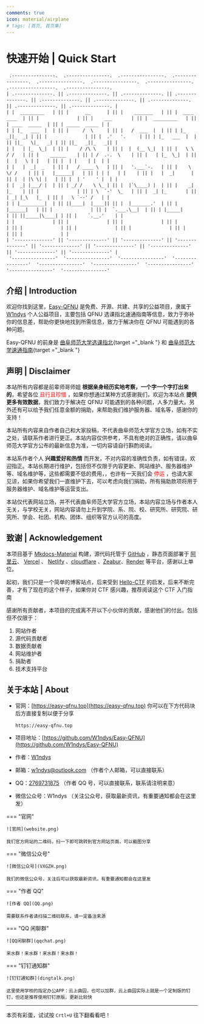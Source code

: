 ```yaml
---
comments: true
icon: material/airplane
# tags: [首页, 首页集]
---
```


<!--

.... . .-.. .-.. ---  -.. ..- -.-. -.- --..--  .-- . .-.. -.-. --- -- .  - ---  ...- .. . .--  -- -.--  ... --- ..- .-. -.-. .  -.-. --- -.. .

你好鸭，欢迎来查看我的源代码

Hello, welcome to my website.

w1ndys@outlook.com

🅆🄸🄽🄳🅈🅂🅆🄸🄽🄳🅈🅂🅆🄸🄽🄳🅈🅂🅆🄸🄽🄳🅈🅂🅆🄸🄽🄳🅈🅂🅆🄸🄽🄳🅈🅂🅆🄸🄽🄳🅈🅂🅆🄸🄽🄳🅈🅂🅆🄸🄽🄳🅈🅂🅆🄸🄽🄳🅈🅂

_           _                       _  _           _  _                                                       _                                        _                                                                                  _  _                                                                                                    _                                                                     _                                                                                                                                                                                                                                                                                            _
(_)         (_)                     (_)(_)         (_)(_)                                                     (_)                                      (_)                                                                                (_)(_)                                                                                                  (_)                                                                   (_)                                                                                                                                                                                                                                                                                          (_)
(_)         (_)     _  _  _  _         (_)            (_)             _  _  _                         _  _  _ (_)    _         _         _  _  _       (_)     _                                      _             _     _  _  _  _         (_)            _  _  _           _  _  _         _  _   _  _       _  _  _  _                      _ (_) _  _          _  _  _                       _               _   _  _            _  _  _  _       _             _                    _  _   _  _      _               _                    _  _  _  _         _  _  _        _         _       _       _  _        _  _  _         _  _  _  _                        _  _  _           _  _  _          _  _  _ (_)     _  _  _  _
(_) _  _  _ (_)    (_)(_)(_)(_)_       (_)            (_)          _ (_)(_)(_) _                    _(_)(_)(_)(_)   (_)       (_)      _(_)(_)(_)      (_)   _(_)                                    (_)           (_)   (_)(_)(_)(_)_       (_)          _(_)(_)(_)       _ (_)(_)(_) _     (_)(_)_(_)(_)     (_)(_)(_)(_)_                   (_)(_)(_)(_)      _ (_)(_)(_) _                   (_)_           _(_) (_)(_)          (_)(_)(_)(_)_    (_)           (_)                  (_)(_)_(_)(_)    (_)_           _(_)                 _(_)(_)(_)(_)     _ (_)(_)(_) _    (_)       (_)     (_)_  _ (_)(_)     _(_)(_)(_)       (_)(_)(_)(_)_                    _(_)(_)(_)       _ (_)(_)(_) _     _(_)(_)(_)(_)    (_)(_)(_)(_)_
(_)(_)(_)(_)(_)   (_) _  _  _ (_)      (_)            (_)         (_)         (_)                  (_)        (_)   (_)       (_)     (_)              (_) _(_)                                      (_)     _     (_)  (_) _  _  _ (_)      (_)         (_)              (_)         (_)   (_)   (_)   (_)   (_) _  _  _ (_)                     (_)           (_)         (_)                    (_)_       _(_)      (_)         (_) _  _  _ (_)   (_)     _     (_)                 (_)   (_)   (_)     (_)_       _(_)                  (_)_  _  _  _     (_)         (_)   (_)       (_)       (_)(_)          (_)              (_) _  _  _ (_)                  (_)              (_)         (_)   (_)        (_)   (_) _  _  _ (_)
(_)         (_)   (_)(_)(_)(_)(_)      (_)            (_)         (_)         (_)                  (_)        (_)   (_)       (_)     (_)              (_)(_)_            _  _                       (_)_  _(_)_  _(_)  (_)(_)(_)(_)(_)      (_)         (_)              (_)         (_)   (_)   (_)   (_)   (_)(_)(_)(_)(_)                     (_)     _     (_)         (_)                      (_)_   _(_)        (_)         (_)(_)(_)(_)(_)   (_)_  _(_)_  _(_)                 (_)   (_)   (_)       (_)_   _(_)                      (_)(_)(_)(_)_   (_)         (_)   (_)       (_)       (_)             (_)              (_)(_)(_)(_)(_)                  (_)              (_)         (_)   (_)        (_)   (_)(_)(_)(_)(_)
(_)         (_)   (_)_  _  _  _      _ (_) _        _ (_) _       (_) _  _  _ (_)                  (_)_  _  _ (_)   (_)_  _  _(_)_    (_)_  _  _       (_)  (_)_         (_)(_)                        (_)(_) (_)(_)    (_)_  _  _  _      _ (_) _       (_)_  _  _       (_) _  _  _ (_)   (_)   (_)   (_)   (_)_  _  _  _                       (_)_  _(_)    (_) _  _  _ (_)                        (_)_(_)        _ (_) _       (_)_  _  _  _       (_)(_) (_)(_)                   (_)   (_)   (_)         (_)_(_)                         _  _  _  _(_)  (_) _  _  _ (_)   (_)_  _  _(_)_      (_)             (_)_  _  _       (_)_  _  _  _                    (_)_  _  _       (_) _  _  _ (_)   (_)_  _  _ (_)   (_)_  _  _  _
(_)         (_)     (_)(_)(_)(_)    (_)(_)(_)      (_)(_)(_)         (_)(_)(_)                       (_)(_)(_)(_)     (_)(_)(_) (_)     (_)(_)(_)      (_)    (_)        (_)(_)                          (_)   (_)        (_)(_)(_)(_)    (_)(_)(_)        (_)(_)(_)         (_)(_)(_)      (_)   (_)   (_)     (_)(_)(_)(_)                        (_)(_)         (_)(_)(_)                             (_)         (_)(_)(_)        (_)(_)(_)(_)        (_)   (_)                     (_)   (_)   (_)          _(_)                          (_)(_)(_)(_)       (_)(_)(_)        (_)(_)(_) (_)     (_)               (_)(_)(_)        (_)(_)(_)(_)                     (_)(_)(_)         (_)(_)(_)        (_)(_)(_)(_)     (_)(_)(_)(_)
                                                                                                                                                                           (_)                                                                                                                                                                                                                                                                                                                              _  _(_)
                                                                                                                                                                          (_)                                                                                                                                                                                                                                                                                                                              (_)(_)

 .----------------. 	 .----------------.  .----------------.  .----------------.  .----------------. 	 .----------------.  .----------------.  .----------------.
| .--------------. |	| .--------------. || .--------------. || .--------------. || .--------------. |	| .--------------. || .--------------. || .--------------. |
| |     ____ _    | |	| |   _ ____      | || |     ____     | || | ____   ____  | || |  ____ ____ _   | |	| |  _ ___  ___ _  | || |     _ ___     | || | ___ __  _____ | |
| |    |_   _|   | |	| |  |_   _|     | || |   .'    `.   | || ||_  _| |_  _| | || | |_   ___  |  | |	| | |_  _||_  _| | || |   .'    `.   | || ||_   _||_   _|| |
| |      | |     | |	| |    | |       | || |  /  .--.  \  | || |  \ \   / /   | || |   | |_  \_|  | |	| |   \ \  / /   | || |  /  .--.  \  | || |  | |    | |  | |
| |      | |     | |	| |    | |   _   | || |  | |    | |  | || |   \ \ / /    | || |   |  _|  _   | |	| |    \ \/ /    | || |  | |    | |  | || |  | '    ' |  | |
| |     _| |_    | |	| |   _| |__/ |  | || |  \  `--'  /  | || |    \ ' /     | || |  _| |___/ |  | |	| |    _|  |_    | || |  \  `--'  /  | || |   \ `--' /   | |
| |    |____ _|   | |	| |  |_ ____ ___|  | || |   `.____.'   | || |     \_/      | || | |_________|  | | 	| |   |______|   | || |   `.____.'   | || |    `.__.'    | |
| |              | |	| |              | || |              | || |              | || |              | |	| |              | || |              | || |              | |
| '--------------' |	| '--------------' || '--------------' || '--------------' || '--------------' |	| '--------------' || '--------------' || '--------------' |
 '----------------' 	 '----------------'  '----------------'  '----------------'  '----------------' 	 '----------------'  '----------------'  '----------------'

#
#  (  (         )            (
#  )\))(   ' ( /(            )\ )   (
# ((_)()\ )  )\())   (      (()/(   )\ )   (
# _(())\_)()((_)\    )\ )    ((_)) (()/(   )\
# \ \((_)/ / / (_)  _(_/(    _| |   )(_)) ((_)
#  \ \/\/ /  | |   | ' \)) / _` |  | || | (_-<
#   \_/\_/   |_|   |_||_|  \_ _,_|   \_, | /__/
#                                   |__/

 .----------------.  .----------------.  .-----------------.  .----------------.  .----------------.  .----------------.
| .--------------. || .--------------. || .--------------. || .--------------. || .--------------. || .--------------. |
| | ____ _  _ ____ | || |     ____ _    | || | _ ___  ___ __  | || |  __ ____ __    | || |  __ __  __ __  | || |    __ _____   | |
| ||_   _||_   _|| || |    |_   _|   | || ||_   \|_   _| | || | |_   ___ `.  | || | |_  _||_  _| | || |   /  ___  |  | |
| |  | | /\ | |  | || |      | |     | || |  |   \ | |   | || |   | |   `. \ | || |   \ \  / /   | || |  |  (__ \_|  | |
| |  | |/  \| |  | || |      | |     | || |  | |\ \| |   | || |   | |    | | | || |    \ \/ /    | || |   '.___`-.   | |
| |  |   /\   |  | || |     _| |_    | || | _| |_\   |_  | || |  _| |___.' / | || |    _|  |_    | || |  |`\____) |  | |
| |  |__/  \__|  | || |    |____ _|   | || ||_ ____|\____| | || | |____ ____.'  | || |   |____ __|   | || |  |__ _____.'  | |
| |              | || |              | || |              | || |              | || |              | || |              | |
| '--------------' || '--------------' || '--------------' || '--------------' || '--------------' || '--------------' |
 '----------------'  '----------------'  '----------------'  '----------------'  '----------------'  '----------------'

    :::       :::       :::::::::::       ::::    :::       :::::::::    :::   :::       ::::::::
   :+:       :+:           :+:           :+:+:   :+:       :+:    :+:   :+:   :+:      :+:    :+:
  +:+       +:+           +:+           :+:+:+  +:+       +:+    +:+    +:+ +:+       +:+
 +#+  +:+  +#+           +#+           +#+ +:+ +#+       +#+    +:+     +#++:        +#++:++#++
+#+ +#+#+ +#+           +#+           +#+  +#+#+#       +#+    +#+      +#+                +#+
#+#+# #+#+#            #+#           #+#   #+#+#       #+#    #+#      #+#         #+#    #+#
###   ### ########

           .---.     ,---,
          /. ./|  ,`--.' |                  ,---,
      .--'.  ' ; /    /  :      ,---,     ,---.'|
     /__./ \ : |:    |.' '  ,-+-. /  |    |   | :           .--.--.
 .--'.  '   \' .`----':  | ,--.'|'   |    |   | |     .--, /  /    '
/___/ \ |    ' '   '   ' ;|   |  ,"' |  ,--.__| |   /_ ./||  :  /`./
;   \  \;      :   |   | ||   | /  | | /   ,'   |, ' , ' :|  :  ;_
 \   ;  `      |   '   : ;|   | |  | |.   '  /  /___/ \: | \  \    `.
  .   \    .\  ;   |   | '|   | |  |/ '   ; |:  |.  \  ' |  `----.   \
   \   \   ' \ |   '   : ||   | |--'  |   | '/  ' \  ;   : /  /`--'  /
    :   '  |--"    ;   |.'|   |/      |   :    :|  \  \  ;'--'.     /
     \   \ ;       '---'  '---'        \   \  /     :  \  \ `--'---'
      '---"                             `----'       \  ' ;
                                                      `--`   -->

<!-- -------------------------------------------------------------------------------------------------------------------- -->

<!--

%E4%BB%B0%E6%9C%9B%E9%AB%98%E5%B1%B1%E7%9A%84%E4%BA%BA%0A%0A%E4%BB%A5%E4%B8%BA%E5%B1%B1%E5%B7%85%E6%98%AF%E5%B7%8D%E5%B3%A8%E5%B7%85%E5%B3%B0%0A%0A%E5%B3%BB%E5%B3%AD%E3%80%81%E6%8C%BA%E6%8B%94%EF%BC%8C%E6%97%A0%E5%8F%AF%E6%8C%91%E5%89%94%0A%0A%E6%94%80%E7%99%BB%E9%AB%98%E5%B3%B0%E7%9A%84%E4%BA%BA%E6%96%B9%E7%9F%A5%0A%0A%E9%82%A3%E9%87%8C%E6%9C%89%E8%8D%86%E6%A3%98%E3%80%81%E9%99%A9%E6%BB%A9%0A%0A%E8%BF%9C%E4%B8%8D%E6%AD%A2%E7%9C%BC%E5%89%8D%E9%A3%8E%E5%85%89%E4%BF%8F%E4%B8%BD

仰望高山的人

以为山巅是巍峨巅峰

峻峭、挺拔，无可挑剔

攀登高峰的人方知

那里有荆棘、险滩

远不止眼前风光俏丽

-->

<!-- 欲戴皇冠，必承其重。

愿你所有美好，都如约而至。 -->

<!-- 都看到这里了，不考虑考虑加入我们的 contributors 列表吗？

都看到这里了，不考虑考虑加入我们的 contributors 列表吗？

都看到这里了，不考虑考虑加入我们的 contributors 列表吗？

都看到这里了，不考虑考虑加入我们的 contributors 列表吗？

都看到这里了，不考虑考虑加入我们的 contributors 列表吗？

都看到这里了，不考虑考虑加入我们的 contributors 列表吗？

都看到这里了，不考虑考虑加入我们的 contributors 列表吗？

都看到这里了，不考虑考虑加入我们的 contributors 列表吗？

都看到这里了，不考虑考虑加入我们的 contributors 列表吗？

都看到这里了，不考虑考虑加入我们的 contributors 列表吗？

都看到这里了，不考虑考虑加入我们的 contributors 列表吗？

都看到这里了，不考虑考虑加入我们的 contributors 列表吗？ -->

<!-- -------------------------------------------------------------------------------------------------------------------- -->

# 快速开始 | Quick Start

```title="Easy-QFNU"
 .----------------.  .----------------.  .----------------.  .----------------.  .----------------.  .----------------.  .----------------.  .-----------------.  .----------------.
| .--------------. || .--------------. || .--------------. || .--------------. || .--------------. || .--------------. || .--------------. || .--------------. || .--------------. |
| |  _________   | || |      __      | || |    _______   | || |  ____  ____  | || |              | || |    ___       | || |  _________   | || | ____  _____  | || | _____  _____ | |
| | |_   ___  |  | || |     /  \     | || |   /  ___  |  | || | |_  _||_  _| | || |              | || |  .'   '.     | || | |_   ___  |  | || ||_   \|_   _| | || ||_   _||_   _|| |
| |   | |_  \_|  | || |    / /\ \    | || |  |  (__ \_|  | || |   \ \  / /   | || |    ______    | || | /  .-.  \    | || |   | |_  \_|  | || |  |   \ | |   | || |  | |    | |  | |
| |   |  _|  _   | || |   / ____ \   | || |   '.___`-.   | || |    \ \/ /    | || |   |______|   | || | | |   | |    | || |   |  _|      | || |  | |\ \| |   | || |  | '    ' |  | |
| |  _| |___/ |  | || | _/ /    \ \_ | || |  |`\____) |  | || |    _|  |_    | || |              | || | \  `-'  \_   | || |  _| |_       | || | _| |_\   |_  | || |   \ `--' /   | |
| | |_________|  | || ||____|  |____|| || |  |_______.'  | || |   |______|   | || |              | || |  `.___.\__|  | || | |_____|      | || ||_____|\____| | || |    `.__.'    | |
| |              | || |              | || |              | || |              | || |              | || |              | || |              | || |              | || |              | |
| '--------------' || '--------------' || '--------------' || '--------------' || '--------------' || '--------------' || '--------------' || '--------------' || '--------------' |
 '----------------'  '----------------'  '----------------'  '----------------'  '----------------'  '----------------'  '----------------'  '----------------'  '----------------'
```

## 介绍 | Introduction

欢迎你找到这里，[Easy-QFNU](https://Easy-QFNU.top) 是免费、开源、共建、共享的公益项目，隶属于 [W1ndys](https://github.com/W1ndys) 个人公益项目，主要包括 QFNU 选课指北速通指南等信息，致力于弥补你的信息差，帮助你更快地找到所需信息，致力于解决你在 QFNU 可能遇到的各种问题。

Easy-QFNU 的前身是 [曲阜师范大学选课指北](https://blog.w1ndys.top/posts/216d9006#/){target ="\_blank "} 和 [曲阜师范大学速通指南](https://blog.w1ndys.top/posts/216d9006#/){target ="\_blank "}

## 声明 | Disclaimer

本站所有内容都是前辈师哥师姐 **根据亲身经历实地考察，一个字一个字打出来的**，希望各位 <font color="red"> 且行且珍惜 </font>，如果你想通过某种方式感谢我们，欢迎为本站点 **提供更多有效数据**，我们致力于解决在 QFNU 可能遇到的各种问题，人多力量大。另外还有可以给予我们任意金额的捐助，来帮助我们维护服务器、域名等，感谢你的支持！

本站所有内容来自作者自己和大家投稿，不代表曲阜师范大学官方立场，如有不实之处，请联系作者进行更正。本站内容仅供参考，不具有绝对的正确性，请以曲阜师范大学官方公布的最新信息为准，一切内容请自行斟酌阅读。

本站系作者个人 **兴趣爱好和热情** 而开发，不对内容的准确性负责，如有错误，欢迎指正。本站长期进行维护，包括但不仅限于内容更新、网站维护、服务器维护等、域名维护等，这些都需要不低的费用，，也许有一天我们会 <font color="red"> 停运 </font>，也请大家见谅，如果你希望我们一直维护下去，可以考虑向我们捐助，所有捐助款项将用于服务器维护、域名维护等运营支出。

本站仅代表网站立场，并不代表曲阜师范大学官方立场，本站内容立场与作者本人无关，与学校无关，网站内容请勿上升到学院、系、院、校、研究所、研究院、研究所、学会、社团、机构、团体、组织等官方认可的高度。

## 致谢 | Acknowledgement

本项目基于 [Mkdocs-Material](https://squidfunk.github.io/mkdocs-material/) 构建，源代码托管于 [GitHub](https://github.com/W1ndys/Easy-QFNU) ，静态页面部署于 [阿里云](https://www.aliyun.com/)、 [Vercel](https://vercel.com/) 、 [Netlify](https://www.netlify.com/) 、[cloudflare](https://www.cloudflare.com/) 、[Zeabur](https://zeabur.com/)、[Render](https://render.com/) 等平台，感谢以上单位。

起初，我们只是一个简单的博客站点，后来受到 [Hello-CTF](https://hello-ctf.com/) 的启发，后来不断完善，才有了现在的这个样子，如果你对 CTF 感兴趣，推荐阅读这个 CTF 入门指南

感谢所有贡献者，本项目的完成离不开以下小伙伴的贡献，感谢他们的付出。包括但不仅限于：

1. 网站作者
2. 源代码贡献者
3. 数据贡献者
4. 网站维护者
5. 捐助者
6. 技术支持平台

## 关于本站 | About

- 官网：[https://easy-qfnu.top](https://easy-qfnu.top) 你可以在下方代码块后方直接复制以便于分享

  ```title="官网"
  https://easy-qfnu.top
  ```

- 项目地址：[https://github.com/W1ndys/Easy-QFNU](https://github.com/W1ndys/Easy-QFNU)

- 作者：[W1ndys](https://github.com/W1ndys)

- 邮箱：[w1ndys@outlook.com](mailto:w1ndys@outlook.com) （作者个人邮箱，可以直接联系）

- QQ：[2769731875](https://qm.qq.com/q/UK4JFydS8y) （作者 QQ 号，可以直接联系，联系请注明来意）

- 微信公众号：W1ndys （关注公众号，获取最新资讯，有重要通知都会在这里发）

=== "官网"

    ![官网](website.png)

    我们官方网站的二维码，扫一下即可跳转到官方网站页面，可以截图分享

=== "微信公众号"

    ![微信公众号](VXGZH.png)

    我们的微信公众号，关注后可以获取最新资讯，有重要通知都会在这里发

=== "作者 QQ"

    ![作者 QQ](QQ.png)

    需要联系作者请扫描二维码联系，请一定备注来源

=== "QQ 闲聊群"

    ![QQ闲聊群](qqchat.png)

    来水群！来水群！来水群！来水群！

=== "钉钉通知群"

    ![钉钉通知群](dingtalk.png)

    这里使用学校的指定办公APP：云上曲园，也可以加群，云上曲园实际上就是一个定制版的钉钉，但还是推荐使用钉钉原版，更新比较快

---

本页有彩蛋，试试按 `Crtl+U` 往下翻看看吧！
